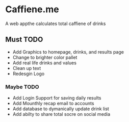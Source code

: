 # Caffiene.me
A web appthe calculates total caffiene of drinks

## Must TODO
- Add Graphics to homepage, drinks, and results page
- Change to brighter color pallet
- Add real life drinks and values
- Clean up text
- Redesgin Logo

### Maybe TODO
  - Add Login Support for saving daily results
  - Add Mounthly recap email to accounts
  - Add database to dymanically update drink list
  - Add abilty to share total socre on social media

